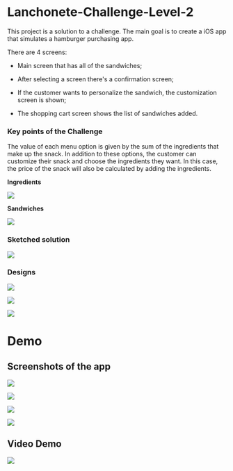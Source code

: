 # Lanchonete-Challenge-Level-2
This project is a solution to a challenge. The main goal is to create a iOS app that simulates a hamburger purchasing app.

There are 4 screens:

* Main screen that has all of the sandwiches;

* After selecting a screen there's a confirmation screen;

* If the customer wants to personalize the sandwich, the customization screen is shown;

* The shopping cart screen shows the list of sandwiches added.

### Key points of the Challenge

The value of each menu option is given by the sum of the ingredients that make up the snack. In addition to these options, the customer can customize their snack and choose the ingredients they want. In this case, the price of the snack will also be calculated by adding the ingredients. 

**Ingredients**

![](images/ingredient.png)

**Sandwiches**

![](images/sandwiches.png)

### Sketched solution

![](images/sketchscreens.png)

### Designs

![](images/confirmationscreendesign.png)

![](images/customizationscreendesign.png)

![](images/shoppingcartdesign.png)

# Demo

## Screenshots of the app

![](images/mainScreen.png)

![](images/confirmationScreen.png)

![](images/customizationScreen.png)

![](images/shoppingCartScreen.png)

## Video Demo

![](https://s4.gifyu.com/images/ezgif.com-gif-maker9abeb02b0ac0ae83.gif)